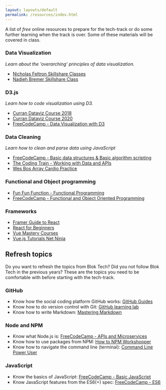 ```yaml
---
layout: layouts/default
permalink: /resources/index.html
---
```


A list of _free_ online resources to prepare for the tech-track or do some further learning when the track is over. Some of these materials will be covered in class.

### Data Visualization
_Learn about the 'overarching' principles of data visualization._
* [Nicholas Feltron Skillshare Classes](https://www.skillshare.com/user/feltron)
* [Nadieh Bremer Skillshare Class](https://www.skillshare.com/classes/Data-Visualization-Customizing-Charts-for-Beauty-Impact/84030568)

### D3.js
_Learn how to code visualization using D3._
* [Curran Dataviz Course 2018](https://github.com/curran/dataviz-course-2018)
* [Curran Dataviz Course 2020](https://datavis.tech/datavis-2020/)
* [FreeCodeCamp - Data Visualization with D3](https://www.freecodecamp.org/learn/)

### Data Cleaning
_Learn how to clean and parse data using JavaScript_
* [FreeCodeCamp - Basic data structures & Basic algorithm scripting](https://www.freecodecamp.org/)
* [The Coding Train - Working with Data and APIs](https://www.youtube.com/playlist?list=PLRqwX-V7Uu6YxDKpFzf_2D84p0cyk4T7X)
* [Wes Bos Array Cardio Practice](https://www.youtube.com/watch?v=HB1ZC7czKRs)

### Functional and Object programming
* [Fun Fun Function - Functional Programming](https://www.youtube.com/watch?v=BMUiFMZr7vk)
* [FreeCodeCamp - Functional and Object Oriented Programming](https://www.freecodecamp.org/)

### Frameworks

* [Framer Guide to React](https://www.framer.com/books/framer-guide-to-react/)
* [React for Beginners](https://reactforbeginners.com/)
* [Vue Mastery Courses](https://www.vuemastery.com/courses/intro-to-vue-js/vue-instance/)
* [Vue.js Tutorials Net Ninja](https://www.youtube.com/watch?v=5LYrN_cAJoA)

## Refresh topics

Do you want to refresh the topics from Blok Tech? Did you not follow Blok Tech in the previous years? These are the topics you need to be comfortable with before starting with the tech-track.

### GitHub

* Know how the social coding platform GitHub works: [GitHub Guides](https://guides.github.com/)
* Know how to do version control with Git: [GitHub learning lab](https://lab.github.com/)
* Know how to write Markdown: [Mastering Markdown](https://masteringmarkdown.com/)

### Node and NPM
* Know what Node.js is: [FreeCodeCamp - APIs and Microservices](https://www.freecodecamp.org/)
* Know how to use packages from NPM: [How to NPM Workshopper](https://github.com/workshopper/how-to-npm)
* Know how to navigate the command line (terminal): [Command Line Power User](https://commandlinepoweruser.com/)

### JavaScript

* Know the basics of JavaScript: [FreeCodeCamp - Basic JavaScript](https://www.freecodecamp.org/)
* Know JavaScript features from the ES6(+) spec: [FreeCodeCamp - ES6](https://www.freecodecamp.org/)
